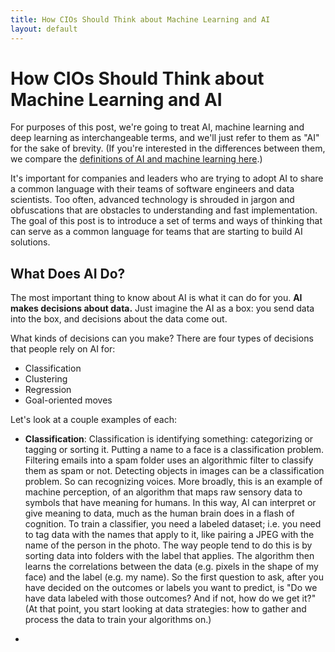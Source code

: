 ```yaml
---
title: How CIOs Should Think about Machine Learning and AI
layout: default
---
```


# How CIOs Should Think about Machine Learning and AI

For purposes of this post, we're going to treat AI, machine learning and deep learning as interchangeable terms, and we'll just refer to them as "AI" for the sake of brevity. (If you're interested in the differences between them, we compare the [definitions of AI and machine learning here](./ai-machinelearning-deeplearning).)

It's important for companies and leaders who are trying to adopt AI to share a common language with their teams of software engineers and data scientists. Too often, advanced technology is shrouded in jargon and obfuscations that are obstacles to understanding and fast implementation. The goal of this post is to introduce a set of terms and ways of thinking that can serve as a common language for teams that are starting to build AI solutions.

## What Does AI Do?

The most important thing to know about AI is what it can do for you. **AI makes decisions about data.** Just imagine the AI as a box: you send data into the box, and decisions about the data come out. 

What kinds of decisions can you make? There are four types of decisions that people rely on AI for:

* Classification
* Clustering
* Regression
* Goal-oriented moves

Let's look at a couple examples of each:

* **Classification**: Classification is identifying something: categorizing or tagging or sorting it. Putting a name to a face is a classification problem. Filtering emails into a spam folder uses an algorithmic filter to classify them as spam or not. Detecting objects in images can be a classification problem. So can recognizing voices. More broadly, this is an example of machine perception, of an algorithm that maps raw sensory data to symbols that have meaning for humans. In this way, AI can interpret or give meaning to data, much as the human brain does in a flash of cognition. To train a classifier, you need a labeled dataset; i.e. you need to tag data with the names that apply to it, like pairing a JPEG with the name of the person in the photo. The way people tend to do this is by sorting data into folders with the label that applies. The algorithm then learns the correlations between the data (e.g. pixels in the shape of my face) and the label (e.g. my name). So the first question to ask, after you have decided on the outcomes or labels you want to predict, is "Do we have data labeled with those outcomes? And if not, how do we get it?" (At that point, you start looking at data strategies: how to gather and process the data to train your algorithms on.)

* 
